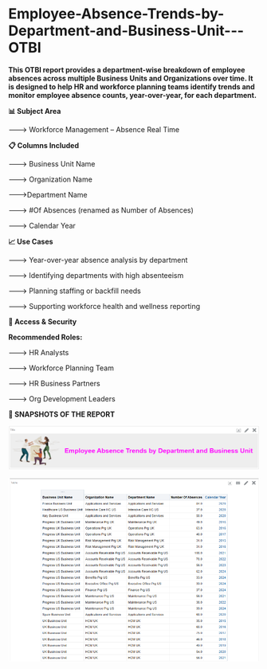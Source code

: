 # Employee-Absence-Trends-by-Department-and-Business-Unit---OTBI
**This OTBI report provides a department-wise breakdown of employee absences across multiple Business Units and Organizations over time. It is designed to help HR and workforce planning teams identify trends and monitor employee absence counts, year-over-year, for each department.**


**📊 Subject Area**

---> Workforce Management – Absence Real Time

**📋 Columns Included**

---> Business Unit Name

---> Organization Name

--->Department Name

---> #Of Absences (renamed as Number of Absences)

---> Calendar Year

**📈 Use Cases**

---> Year-over-year absence analysis by department

---> Identifying departments with high absenteeism

---> Planning staffing or backfill needs

---> Supporting workforce health and wellness reporting


**🔐 Access & Security**

**Recommended Roles:**

---> HR Analysts

---> Workforce Planning Team

---> HR Business Partners

---> Org Development Leaders


**📱 SNAPSHOTS OF THE REPORT**


![img_alt](https://github.com/Jay-reddy-adv/Employee-Absence-Trends-by-Department-and-Business-Unit---OTBI/blob/f784c3ec61f43ac2bf893c6d37e2171df065e8e4/Title.png)

![img_alt](https://github.com/Jay-reddy-adv/Employee-Absence-Trends-by-Department-and-Business-Unit---OTBI/blob/8da6cc3ad790c1691f2e5b04304d1dd5c680a2e7/Table.png)








